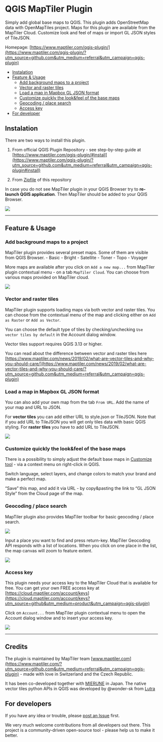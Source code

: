 # QGIS MapTiler Plugin

Simply add global base maps to QGIS. This plugin adds OpenStreetMap data with OpenMapTiles project. Maps for this plugin are available from the MapTiler Cloud. Customize look and feel of maps or import GL JSON styles of TileJSON.

Homepage: [https://www.maptiler.com/qgis-plugin/](https://www.maptiler.com/qgis-plugin/?utm_source=github.com&utm_medium=referral&utm_campaign=qgis-plugin)

<!-- TOC -->

- [Instalation](#instalation)
- [Feature & Usage](#feature--usage)
    - [Add background maps to a project](#add-background-maps-to-a-project)
    - [Vector and raster tiles](#vector-and-raster-tiles)
    - [Load a map in Mapbox GL JSON format](#load-a-map-in-mapbox-gl-json-format)
    - [Customize quickly the look&feel of the base maps ](#customize-quickly-the-lookfeel-of-the-base-maps)
    - [Geocoding / place search](#geocoding--place-search)
    - [Access key](#access-key)
- [For developer](#for-developer)


<!-- /TOC -->

## Instalation

There are two ways to install this plugin.

1. From official QGIS Plugin Repository - see step-by-step guide at [https://www.maptiler.com/qgis-plugin/#install](https://www.maptiler.com/qgis-plugin/?utm_source=github.com&utm_medium=referral&utm_campaign=qgis-plugin#install)

2. From [Zipfile](https://github.com/maptiler/qgis-maptiler-plugin/archive/master.zip) of this repository

In case you do not see MapTiler plugin in your QGIS Browser try to **re-launch QGIS application**.
Then MapTiler should be added to your QGIS Browser.

<img src='imgs/readme_01.png'>

---

## Feature & Usage

### Add background maps to a project

MapTiler plugin provides several preset maps. Some of them are visible from QGIS Browser.
    - Basic
    - Bright
    - Satellite
    - Toner
    - Topo
    - Voyager
    
More maps are available after you click on `Add a new map...` from MapTiler plugin contextual menu - on a tab `MapTiler Cloud`. You can choose from various maps provided on MapTiler cloud.
   
<img src='imgs/readme_06.png'>
   
### Vector and raster tiles

MapTiler plugin supports loading maps via both vector and raster tiles.  You can choose from the contextual menu of the map and clicking either on `Add as Raster` or `Add as Vector`.

You can choose the default type of tiles by checking/unchecking `Use vector tiles by default` in the Account dialog window.

Vector tiles support requires QGIS 3.13 or higher.

You can read about the difference between vector and raster tiles here [https://www.maptiler.com/news/2019/02/what-are-vector-tiles-and-why-you-should-care/](https://www.maptiler.com/news/2019/02/what-are-vector-tiles-and-why-you-should-care/?utm_source=github.com&utm_medium=referral&utm_campaign=qgis-plugin)

 
### Load a map in Mapbox GL JSON format

You can also add your own map from the tab `From URL`. Add the name of your map and URL to JSON.

For **vector tiles** you can add either URL to style.json or TileJSON. Note that if you add URL to TileJSON you will get only tiles data with basic QGIS styling. For **raster tiles** you have to add URL to TileJSON.

<img src='imgs/readme_06.png'>

### Customize quickly the look&feel of the base maps 

There is a possibility to simply adjust the default base maps in [Customize tool](https://cloud.maptiler.com/customize/?utm_source=github.com&utm_medium=referral&utm_campaign=qgis-plugin) - via a context menu on right-click in QGIS.

Switch language, select layers, and change colors to match your brand and make a perfect map.

“Save” this map, and add it via URL - by copy&pasting the link to “GL JSON Style” from the Cloud page of the map.

### Geocoding / place search

MapTiler plugin also provides MapTiler toolbar for basic geocoding / place search.

<img src='imgs/readme_03.png'>

Input a place you want to find and press return-key. MapTiler Geocoding API responds with a list of locations.
When you click on one place in the list, the map canvas will zoom to feature extent.

<img src='imgs/readme_04.png'>  

### Access key

This plugin needs your access key to the MapTiler Cloud that is available for free.
You can get your own FREE access key at [https://cloud.maptiler.com/account/keys](https://cloud.maptiler.com/account/keys?utm_source=github&utm_medium=product&utm_campaign=qgis-plugin)

Click on `Account...` from MapTiler plugin contextual menu to open the Account dialog window and to insert your access key.

<img src='imgs/readme_02.png'>

---

## Credits

The plugin is maintained by MapTiler team [www.maptiler.com](https://www.maptiler.com/?utm_source=github.com&utm_medium=referral&utm_campaign=qgis-plugin) - made with love in Switzerland and the Czech Republic.

It has been co-developed together with [MIERUNE](https://mierune.co.jp/) in Japan.
The native vector tiles python APIs in QGIS was developed by @wonder-sk from [Lutra](https://www.lutraconsulting.co.uk/crowdfunding/vectortile-qgis/)

## For developers

If you have any idea or trouble, please [post an Issue](https://github.com/maptiler/qgis-maptiler-plugin/issues) first.

We very much welcome contributions from all developers out there. This project is a community-driven open-source tool - please help us to make it better.

 
